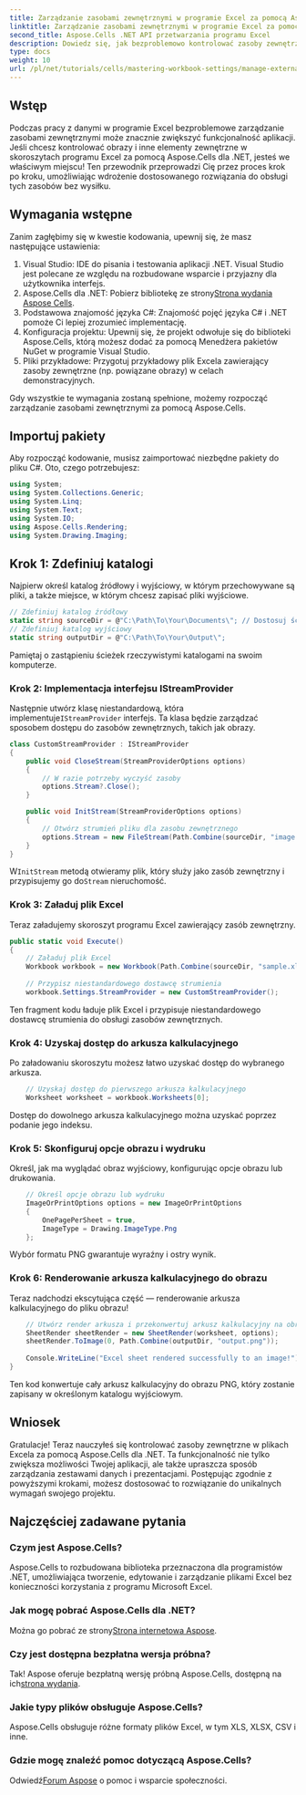 ```yaml
---
title: Zarządzanie zasobami zewnętrznymi w programie Excel za pomocą Aspose.Cells dla platformy .NET
linktitle: Zarządzanie zasobami zewnętrznymi w programie Excel za pomocą Aspose.Cells dla platformy .NET
second_title: Aspose.Cells .NET API przetwarzania programu Excel
description: Dowiedz się, jak bezproblemowo kontrolować zasoby zewnętrzne w skoroszytach programu Excel za pomocą Aspose.Cells dla .NET. Ten kompleksowy przewodnik przeprowadzi Cię przez każdy krok — od implementacji niestandardowego dostawcy strumienia po renderowanie arkuszy kalkulacyjnych.
type: docs
weight: 10
url: /pl/net/tutorials/cells/mastering-workbook-settings/manage-external-resources-in-excel/
---
```

## Wstęp

Podczas pracy z danymi w programie Excel bezproblemowe zarządzanie zasobami zewnętrznymi może znacznie zwiększyć funkcjonalność aplikacji. Jeśli chcesz kontrolować obrazy i inne elementy zewnętrzne w skoroszytach programu Excel za pomocą Aspose.Cells dla .NET, jesteś we właściwym miejscu! Ten przewodnik przeprowadzi Cię przez proces krok po kroku, umożliwiając wdrożenie dostosowanego rozwiązania do obsługi tych zasobów bez wysiłku.

## Wymagania wstępne

Zanim zagłębimy się w kwestie kodowania, upewnij się, że masz następujące ustawienia:

1. Visual Studio: IDE do pisania i testowania aplikacji .NET. Visual Studio jest polecane ze względu na rozbudowane wsparcie i przyjazny dla użytkownika interfejs.
2.  Aspose.Cells dla .NET: Pobierz bibliotekę ze strony[Strona wydania Aspose Cells](https://releases.aspose.com/cells/net/).
3. Podstawowa znajomość języka C#: Znajomość pojęć języka C# i .NET pomoże Ci lepiej zrozumieć implementację.
4. Konfiguracja projektu: Upewnij się, że projekt odwołuje się do biblioteki Aspose.Cells, którą możesz dodać za pomocą Menedżera pakietów NuGet w programie Visual Studio.
5. Pliki przykładowe: Przygotuj przykładowy plik Excela zawierający zasoby zewnętrzne (np. powiązane obrazy) w celach demonstracyjnych.

Gdy wszystkie te wymagania zostaną spełnione, możemy rozpocząć zarządzanie zasobami zewnętrznymi za pomocą Aspose.Cells.

## Importuj pakiety
Aby rozpocząć kodowanie, musisz zaimportować niezbędne pakiety do pliku C#. Oto, czego potrzebujesz:
```csharp
using System;
using System.Collections.Generic;
using System.Linq;
using System.Text;
using System.IO;
using Aspose.Cells.Rendering;
using System.Drawing.Imaging;
```

## Krok 1: Zdefiniuj katalogi

Najpierw określ katalog źródłowy i wyjściowy, w którym przechowywane są pliki, a także miejsce, w którym chcesz zapisać pliki wyjściowe.

```csharp
// Zdefiniuj katalog źródłowy
static string sourceDir = @"C:\Path\To\Your\Documents\"; // Dostosuj ścieżkę
// Zdefiniuj katalog wyjściowy
static string outputDir = @"C:\Path\To\Your\Output\";
```

Pamiętaj o zastąpieniu ścieżek rzeczywistymi katalogami na swoim komputerze.

### Krok 2: Implementacja interfejsu IStreamProvider

 Następnie utwórz klasę niestandardową, która implementuje`IStreamProvider` interfejs. Ta klasa będzie zarządzać sposobem dostępu do zasobów zewnętrznych, takich jak obrazy.

```csharp
class CustomStreamProvider : IStreamProvider
{
    public void CloseStream(StreamProviderOptions options)
    {
        // W razie potrzeby wyczyść zasoby
        options.Stream?.Close();
    }

    public void InitStream(StreamProviderOptions options)
    {
        // Otwórz strumień pliku dla zasobu zewnętrznego
        options.Stream = new FileStream(Path.Combine(sourceDir, "image.png"), FileMode.Open, FileAccess.Read);
    }
}
```

 W`InitStream` metodą otwieramy plik, który służy jako zasób zewnętrzny i przypisujemy go do`Stream` nieruchomość.

### Krok 3: Załaduj plik Excel

Teraz załadujemy skoroszyt programu Excel zawierający zasób zewnętrzny.

```csharp
public static void Execute()
{
    // Załaduj plik Excel
    Workbook workbook = new Workbook(Path.Combine(sourceDir, "sample.xlsx"));
    
    // Przypisz niestandardowego dostawcę strumienia
    workbook.Settings.StreamProvider = new CustomStreamProvider();
```

Ten fragment kodu ładuje plik Excel i przypisuje niestandardowego dostawcę strumienia do obsługi zasobów zewnętrznych.

### Krok 4: Uzyskaj dostęp do arkusza kalkulacyjnego

Po załadowaniu skoroszytu możesz łatwo uzyskać dostęp do wybranego arkusza.

```csharp
    // Uzyskaj dostęp do pierwszego arkusza kalkulacyjnego
    Worksheet worksheet = workbook.Worksheets[0];
```

Dostęp do dowolnego arkusza kalkulacyjnego można uzyskać poprzez podanie jego indeksu.

### Krok 5: Skonfiguruj opcje obrazu i wydruku

Określ, jak ma wyglądać obraz wyjściowy, konfigurując opcje obrazu lub drukowania.

```csharp
    // Określ opcje obrazu lub wydruku
    ImageOrPrintOptions options = new ImageOrPrintOptions
    {
        OnePagePerSheet = true,
        ImageType = Drawing.ImageType.Png
    };
```

Wybór formatu PNG gwarantuje wyraźny i ostry wynik.

### Krok 6: Renderowanie arkusza kalkulacyjnego do obrazu

Teraz nadchodzi ekscytująca część — renderowanie arkusza kalkulacyjnego do pliku obrazu!

```csharp
    // Utwórz render arkusza i przekonwertuj arkusz kalkulacyjny na obraz
    SheetRender sheetRender = new SheetRender(worksheet, options);
    sheetRender.ToImage(0, Path.Combine(outputDir, "output.png"));
    
    Console.WriteLine("Excel sheet rendered successfully to an image!");
}
```

Ten kod konwertuje cały arkusz kalkulacyjny do obrazu PNG, który zostanie zapisany w określonym katalogu wyjściowym.

## Wniosek

Gratulacje! Teraz nauczyłeś się kontrolować zasoby zewnętrzne w plikach Excela za pomocą Aspose.Cells dla .NET. Ta funkcjonalność nie tylko zwiększa możliwości Twojej aplikacji, ale także upraszcza sposób zarządzania zestawami danych i prezentacjami. Postępując zgodnie z powyższymi krokami, możesz dostosować to rozwiązanie do unikalnych wymagań swojego projektu.

## Najczęściej zadawane pytania

### Czym jest Aspose.Cells?
Aspose.Cells to rozbudowana biblioteka przeznaczona dla programistów .NET, umożliwiająca tworzenie, edytowanie i zarządzanie plikami Excel bez konieczności korzystania z programu Microsoft Excel.

### Jak mogę pobrać Aspose.Cells dla .NET?
 Można go pobrać ze strony[Strona internetowa Aspose](https://releases.aspose.com/cells/net/).

### Czy jest dostępna bezpłatna wersja próbna?
 Tak! Aspose oferuje bezpłatną wersję próbną Aspose.Cells, dostępną na ich[strona wydania](https://releases.aspose.com/cells/net/).

### Jakie typy plików obsługuje Aspose.Cells?
Aspose.Cells obsługuje różne formaty plików Excel, w tym XLS, XLSX, CSV i inne.

### Gdzie mogę znaleźć pomoc dotyczącą Aspose.Cells?
 Odwiedź[Forum Aspose](https://forum.aspose.com/c/cells/9) o pomoc i wsparcie społeczności.